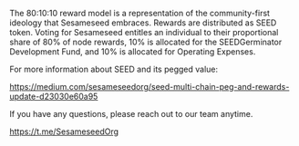 The 80:10:10 reward model is a representation of the community-first ideology that Sesameseed embraces. Rewards are distributed as SEED token. Voting for Sesameseed entitles an individual to their proportional share of 80% of node rewards, 10% is allocated for the SEEDGerminator Development Fund, and 10% is allocated for Operating Expenses.

For more information about SEED and its pegged value:

https://medium.com/sesameseedorg/seed-multi-chain-peg-and-rewards-update-d23030e60a95

If you have any questions, please reach out to our team anytime.

https://t.me/SesameseedOrg
